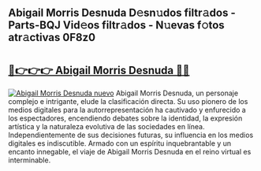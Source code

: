 ## Abigail Morris Desnuda D𝚎sn𝚞dos filtr𝚊dos - Parts-BQJ Vid𝚎os filtr𝚊dos - N𝚞evas f𝚘tos atr𝚊ctivas 0F8z0

# <h2><a href="http://mbbi5e.tromn.icu/?c=Abigail+Morris+Desnuda">🔗👉👉👉 Abigail Morris Desnuda 🔗🔗</a></h2>

[![Abigail Morris Desnuda nuevo](https://i.imgur.com/pEAQMta.gif)](http://mbbi5e.tromn.icu/?c=Abigail+Morris+Desnuda)
Abigail Morris Desnuda, un personaje complejo e intrigante, elude la clasificación directa. Su uso pionero de los medios digitales para la autorrepresentación ha cautivado y enfurecido a los espectadores, encendiendo debates sobre la identidad, la expresión artística y la naturaleza evolutiva de las sociedades en línea. Independientemente de sus decisiones futuras, su influencia en los medios digitales es indiscutible. Armado con un espíritu inquebrantable y un encanto innegable, el viaje de Abigail Morris Desnuda en el reino virtual es interminable.
